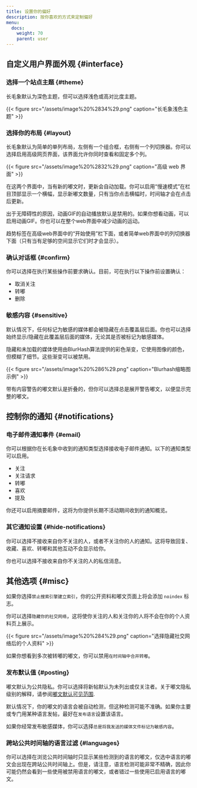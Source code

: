 ```yaml
---
title: 设置你的偏好
description: 按你喜欢的方式来定制偏好
menu:
  docs:
    weight: 70
    parent: user
---
```


## 自定义用户界面外观 {#interface}

### 选择一个站点主题 {#theme}

长毛象默认为深色主题，但可以选择浅色或高对比度主题。

{{< figure src="/assets/image%20%2834%29.png" caption="长毛象浅色主题" >}}

### 选择你的布局 {#layout}

长毛象默认为简单的单列布局，左侧有一个组合框，右侧有一个列切换器。你可以选择启用高级网页界面，该界面允许你同时查看和固定多个列。

{{< figure src="/assets/image%20%2832%29.png" caption="高级 web 界面" >}}

在这两个界面中，当有新的嘟文时，更新会自动加载。你可以启用“慢速模式”在栏目顶部显示一个横幅，显示新嘟文数量，只有当你点击横幅时，时间轴才会在点击后更新。

出于无障碍性的原因，动画GIF的自动播放默认是禁用的。如果你想看动画，可以启用动画GIF。你也可以在整个web界面中减少动画的运动。

趋势标签在高级web界面中的“开始使用”栏下面，或者简单web界面中的列切换器下面（只有当有足够的空间显示它们时才会显示）。

### 确认对话框 {#confirm}

你可以选择在执行某些操作前要求确认。目前，可在执行以下操作前设置确认：

* 取消关注
* 转嘟
* 删除

### 敏感内容 {#sensitive}

默认情况下，任何标记为敏感的媒体都会被隐藏在点击覆盖层后面。你也可以选择始终显示/隐藏在此覆盖层后面的媒体，无论其是否被标记为敏感媒体。

隐藏和未加载的媒体使用由BlurHash算法提供的彩色渐变，它使用图像的颜色，但模糊了细节。这些渐变可以被禁用。

{{< figure src="/assets/image%20%286%29.png" caption="Blurhash缩略图示例" >}}

带有内容警告的嘟文默认是折叠的，但你可以选择总是展开警告嘟文，以便显示完整的嘟文。

## 控制你的通知 {#notifications}

### 电子邮件通知事件 {#email}

你可以根据你在长毛象中收到的通知类型选择接收电子邮件通知。以下的通知类型可以启用。

* 关注
* 关注请求
* 转嘟
* 喜欢
* 提及

你还可以启用摘要邮件，这将为你提供长期不活动期间收到的通知概览。

### 其它通知设置 {#hide-notifications}

你可以选择不接收来自你不关注的人，或者不关注你的人的通知。这将导致回复、收藏、喜欢、转嘟和其他互动不会显示给你。

你也可以选择不接收来自你不关注的人的私信消息。

## 其他选项 {#misc}

如果你选择`禁止搜索引擎建立索引`，你的公开资料和嘟文页面上将会添加 `noindex` 标志。

你可以选择`隐藏你的社交网络`，这将使你关注的人和关注你的人将不会在你的个人资料页上展示。

{{< figure src="/assets/image%20%284%29.png" caption="选择隐藏社交网络后的个人资料" >}}

如果你想看到多次被转嘟的嘟文，你可以禁用`在时间轴中合并转嘟`。

### 发布默认值 {#posting}

嘟文默认为公共隐私。你可以选择将新帖默认为未列出或仅关注者。关于嘟文隐私级别的解释，请参阅[嘟文默认可见范围](posting.md#publishing-levels).

默认情况下，你的嘟文的语言会被自动检测，但这种检测可能不准确。如果你主要或专门用某种语言发帖，最好在`发布语言`设置该语言。

如果你经常发布敏感媒体，你可以选择`总是将我发送的媒体文件标记为敏感内容`。

### 跨站公共时间轴的语言过滤 {#languages}

你可以选择在浏览公共时间轴时只显示某些检测到的语言的嘟文，仅选中语言的嘟文会出现在跨站公共时间轴上。但是，请注意，语言检测可能非常不精确，因此你可能仍然会看到一些使用被禁用语言的嘟文，或者错过一些使用已启用语言的嘟文。

